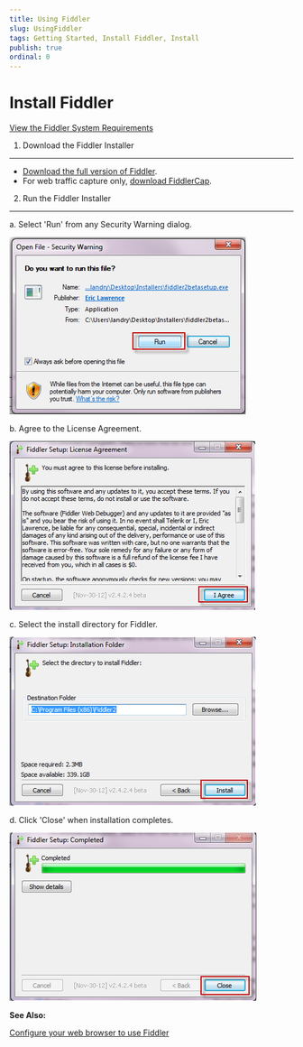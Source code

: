 ```yaml
---
title: Using Fiddler
slug: UsingFiddler
tags: Getting Started, Install Fiddler, Install
publish: true
ordinal: 0
---
```



Install Fiddler
===============

[View the Fiddler System Requirements][1]

1. Download the Fiddler Installer
---------------------------------

+  [Download the full version of Fiddler][1].
+  For web traffic capture only, [download FiddlerCap][2].


2. Run the Fiddler Installer
----------------------------
a. Select 'Run' from any Security Warning dialog.

![Setup Security Warning][3]

b. Agree to the License Agreement.

![Agree to License Agreement][4]

c. Select the install directory for Fiddler.

![Select Install Directory][5]

d. Click 'Close' when installation completes.

![Fiddler Setup Completed][6]

**See Also:**

[Configure your web browser to use Fiddler][7]

[1]: ../../../install
[2]: http://www.fiddlercap.com/FiddlerCap/
[3]: ../../images/ConfigureFiddler/SetupSecurityWarning.png
[4]: ../../images/ConfigureFiddler/AgreetoLicenseAgreement.png
[5]: ../../images/ConfigureFiddler/SelectInstallDirectory.png
[6]: ../../images/ConfigureFiddler/FiddlerSetupCompleted.png
[7]: ./ConfigureBrowser
